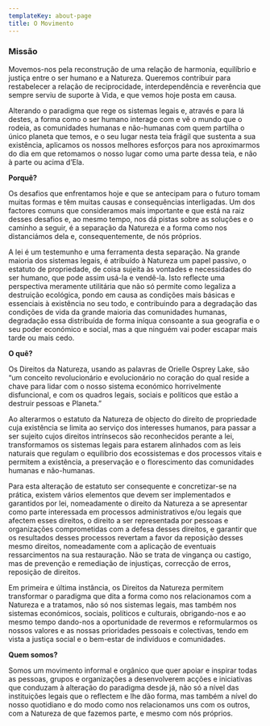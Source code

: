```yaml
---
templateKey: about-page
title: O Movimento
---
```

### Missão

Movemos-nos pela reconstrução de uma relação de harmonia, equilíbrio e justiça entre o ser humano e a Natureza. Queremos contribuir para restabelecer a relação de reciprocidade, interdependência e reverência que sempre serviu de suporte à Vida, e que vemos hoje posta em causa.

Alterando o paradigma que rege os sistemas legais e, através e para lá destes, a forma como o ser humano interage com e vê o mundo que o rodeia, as comunidades humanas e não-humanas com quem partilha o único planeta que temos, e o seu lugar nesta teia frágil que sustenta a sua existência, aplicamos os nossos melhores esforços para nos aproximarmos do dia em que retomamos o nosso lugar como uma parte dessa teia, e não à parte ou acima d’Ela.

**Porquê?**

Os desafios que enfrentamos hoje e que se antecipam para o futuro tomam muitas formas e têm muitas causas e consequências interligadas. Um dos factores comuns que consideramos mais importante e que está na raiz desses desafios e, ao mesmo tempo, nos dá pistas sobre as soluções e o caminho a seguir, é a separação da Natureza e a forma como nos distanciámos dela e, consequentemente, de nós próprios.

A lei é um testemunho e uma ferramenta desta separação. Na grande maioria dos sistemas legais, é atribuído à Natureza um papel passivo, o estatuto de propriedade, de coisa sujeita às vontades e necessidades do ser humano, que pode assim usá-la e vendê-la. Isto reflecte uma perspectiva meramente utilitária que não só permite como legaliza a destruição ecológica, pondo em causa as condições mais básicas e essenciais à existência no seu todo, e contribuindo para a degradação das condições de vida da grande maioria das comunidades humanas, degradação essa distribuída de forma iníqua consoante a sua geografia e o seu poder económico e social, mas a que ninguém vai poder escapar mais tarde ou mais cedo.

**O quê?**

Os Direitos da Natureza, usando as palavras de Orielle Osprey Lake, são “um conceito revolucionário e evolucionário no coração do qual reside a chave para lidar com o nosso sistema económico horrivelmente disfuncional, e com os quadros legais, sociais e políticos que estão a destruir pessoas e Planeta.”

Ao alterarmos o estatuto da Natureza de objecto do direito de propriedade cuja existência se limita ao serviço dos interesses humanos, para passar a ser sujeito cujos direitos intrínsecos são reconhecidos perante a lei, transformamos os sistemas legais para estarem alinhados com as leis naturais que regulam o equilíbrio dos ecossistemas e dos processos vitais e permitem a existência, a preservação e o florescimento das comunidades humanas e não-humanas.

Para esta alteração de estatuto ser consequente e concretizar-se na prática, existem vários elementos que devem ser implementados e garantidos por lei, nomeadamente o direito da Natureza a se apresentar como parte interessada em processos administrativos e/ou legais que afectem esses direitos, o direito a ser representada por pessoas e organizações comprometidas com a defesa desses direitos, e garantir que os resultados desses processos revertam a favor da reposição desses mesmo direitos, nomeadamente com a aplicação de eventuais ressarcimentos na sua restauração.  Não se trata de vingança ou castigo, mas de prevenção e remediação de injustiças, correcção de erros, reposição de direitos.

Em primeira e última instância, os Direitos da Natureza permitem transformar o paradigma que dita a forma como nos relacionamos com a Natureza e a tratamos, não só nos sistemas legais, mas também nos sistemas económicos, sociais, políticos e culturais, obrigando-nos e ao mesmo tempo dando-nos a oportunidade de revermos e reformularmos os nossos valores e as nossas prioridades pessoais e colectivas, tendo em vista a justiça social e o bem-estar de indivíduos e comunidades.

**Quem somos?**

Somos um movimento informal e orgânico que quer apoiar e inspirar todas as pessoas, grupos e organizações a desenvolverem acções e iniciativas que conduzam à alteração do paradigma desde já, não só a nível das instituições legais que o reflectem e lhe dão forma, mas também a nível do nosso quotidiano e do modo como nos relacionamos uns com os outros, com a Natureza de que fazemos parte, e mesmo com nós próprios.
